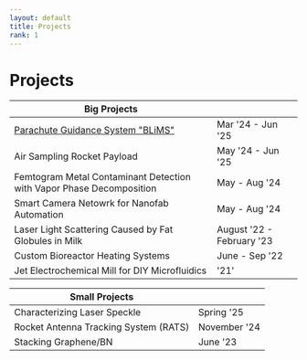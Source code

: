 ```yaml
---
layout: default
title: Projects
rank: 1
---
```


# Projects

| Big Projects    |  |
| -------- | ------- |
| [Parachute Guidance System "BLiMS"](./projects/blims/blims.html) | Mar '24 - Jun '25 |
| Air Sampling Rocket Payload | May '24 - Jun '25 |
| Femtogram Metal Contaminant Detection with Vapor Phase Decomposition | May - Aug '24 |
| Smart Camera Netowrk for Nanofab Automation| May - Aug '24 |
| Laser Light Scattering Caused by Fat Globules in Milk | August '22 - February '23 |
| Custom Bioreactor Heating Systems | June - Sep '22 |
| Jet Electrochemical Mill for DIY Microfluidics | '21' |



| Small Projects    |  |
| -------- | ------- |
| Characterizing Laser Speckle | Spring '25 |
| Rocket Antenna Tracking System (RATS) | November '24 |
| Stacking Graphene/BN | June '23 |